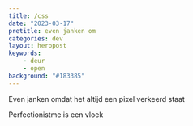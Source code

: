 ```yaml
---
title: /css
date: "2023-03-17"
pretitle: even janken om
categories: dev
layout: heropost
keywords:
    - deur
    - open
background: "#183385"
---
```


Even janken omdat het altijd een pixel verkeerd staat

Perfectionistme is een vloek